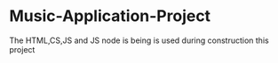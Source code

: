 # Music-Application-Project
The HTML,CS,JS and JS node is being is used during construction this project
